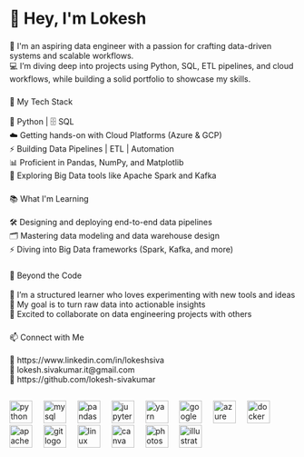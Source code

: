 <h1 align="left">👋 Hey, I'm Lokesh</h1>

###

<p align="left">🚀 I'm an aspiring data engineer with a passion for crafting data-driven systems and scalable workflows.<br>💻 I’m diving deep into projects using Python, SQL, ETL pipelines, and cloud workflows, while building a solid portfolio to showcase my skills.</p>

###

<p align="left">🔧 My Tech Stack<br><br>🐍 Python | 🗄️ SQL  <br>☁️ Getting hands-on with Cloud Platforms (Azure & GCP)  <br>⚡ Building Data Pipelines | ETL | Automation  <br>📊 Proficient in Pandas, NumPy, and Matplotlib  <br>🔄 Exploring Big Data tools like Apache Spark and Kafka</p>

###

<p align="left">📚 What I'm Learning<br><br>🛠️ Designing and deploying end-to-end data pipelines  <br>🗂️ Mastering data modeling and data warehouse design  <br>⚡ Diving into Big Data frameworks (Spark, Kafka, and more)</p>

###

<p align="left">🌱 Beyond the Code<br><br>📖 I’m a structured learner who loves experimenting with new tools and ideas  <br>🎯 My goal is to turn raw data into actionable insights  <br>🤝 Excited to collaborate on data engineering projects with others</p>

###

<p align="left">📫 Connect with Me<br><br>💼 https://www.linkedin.com/in/lokeshsiva<br>📧 lokesh.sivakumar.it@gmail.com  <br>🐙 https://github.com/lokesh-sivakumar</p>

###

<h2 align="left"></h2>

###

<div align="left">
  <img src="https://cdn.jsdelivr.net/gh/devicons/devicon/icons/python/python-original.svg" height="40" alt="python logo"  />
  <img width="12" />
  <img src="https://cdn.jsdelivr.net/gh/devicons/devicon/icons/mysql/mysql-original.svg" height="40" alt="mysql logo"  />
  <img width="12" />
  <img src="https://cdn.jsdelivr.net/gh/devicons/devicon/icons/pandas/pandas-original.svg" height="40" alt="pandas logo"  />
  <img width="12" />
  <img src="https://cdn.jsdelivr.net/gh/devicons/devicon/icons/jupyter/jupyter-original.svg" height="40" alt="jupyter logo"  />
  <img width="12" />
  <img src="https://cdn.jsdelivr.net/gh/devicons/devicon/icons/yarn/yarn-original.svg" height="40" alt="yarn logo"  />
  <img width="12" />
  <img src="https://cdn.jsdelivr.net/gh/devicons/devicon/icons/googlecloud/googlecloud-original.svg" height="40" alt="googlecloud logo"  />
  <img width="12" />
  <img src="https://cdn.jsdelivr.net/gh/devicons/devicon/icons/azure/azure-original.svg" height="40" alt="azure logo"  />
  <img width="12" />
  <img src="https://cdn.jsdelivr.net/gh/devicons/devicon/icons/docker/docker-original.svg" height="40" alt="docker logo"  />
  <img width="12" />
  <img src="https://cdn.jsdelivr.net/gh/devicons/devicon/icons/apachekafka/apachekafka-original.svg" height="40" alt="apachekafka logo"  />
  <img width="12" />
  <img src="https://cdn.jsdelivr.net/gh/devicons/devicon/icons/git/git-original.svg" height="40" alt="git logo"  />
  <img width="12" />
  <img src="https://cdn.jsdelivr.net/gh/devicons/devicon/icons/linux/linux-original.svg" height="40" alt="linux logo"  />
  <img width="12" />
  <img src="https://cdn.jsdelivr.net/gh/devicons/devicon/icons/canva/canva-original.svg" height="40" alt="canva logo"  />
  <img width="12" />
  <img src="https://cdn.jsdelivr.net/gh/devicons/devicon/icons/photoshop/photoshop-plain.svg" height="40" alt="photoshop logo"  />
  <img width="12" />
  <img src="https://cdn.jsdelivr.net/gh/devicons/devicon/icons/illustrator/illustrator-plain.svg" height="40" alt="illustrator logo"  />
</div>

###
